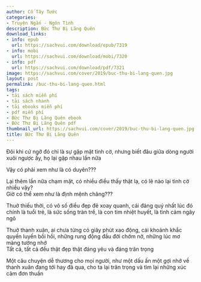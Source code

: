 ```yaml
---
author: Cố Tây Tước
categories:
- Truyện Ngắn - Ngôn Tình
description: Bức Thư Bị Lãng Quên
download_links:
- info: epub
  url: https://sachvui.com/download/epub/7319
- info: mobi
  url: https://sachvui.com/download/mobi/7320
- info: pdf
  url: https://sachvui.com/download/pdf/7321
image: https://sachvui.com/cover/2019/buc-thu-bi-lang-quen.jpg
layout: post
permalink: /buc-thu-bi-lang-quen.html
tags:
- tải sách miễn phí
- tải sách nhanh
- tải ebooks miễn phí
- pdf miễn phí
- Bức Thư Bị Lãng Quên ebook
- Bức Thư Bị Lãng Quên pdf
thumbnail_url: https://sachvui.com/cover/2019/buc-thu-bi-lang-quen.jpg
title: Bức Thư Bị Lãng Quên
---
```


 <div class="item-desc text-justify"> <p>Đôi khi cứ ngỡ đó chỉ là sự gặp mặt tình cờ, nhưng biết đâu giữa dòng người xuôi ngược ấy, họ lại gặp nhau lần nữa</p><p>Vậy có phải xem như là có duyên???</p><p>Lại thêm lần nữa chạm mặt, có nhiều điều thấy thật lạ, có lẽ nào lại tình cờ nhiều vậy?<br>Giờ có thể xem như là định mệnh chăng???</p><p>Thuở thiếu thời, có vô số điều đẹp đẽ xoay quanh, cái đáng quý nhất lúc đó chính là tuổi trẻ, là sức sống tràn trề, là con tim nhiệt huyết, là tình cảm ngây ngô</p><p>Thuở thanh xuân, ai chưa từng có giây phút xao động, cái khoảnh khắc quyến luyến bồi hồi, những rung động đầu đời chớm nở, những lúc mơ màng tưởng nhớ<br>Tất cả, tất cả đều thật đẹp thật đáng yêu và đáng trân trọng</p><p>Một câu chuyện dễ thương cho mọi người, như một dấu ấn một gợi nhớ về thanh xuân đang tới hay đã qua, cho ta lại trân trọng và tìm lại những xúc cảm đơn thuần</p> </div>